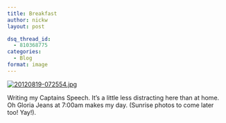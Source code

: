 ```yaml
---
title: Breakfast
author: nickw
layout: post

dsq_thread_id:
  - 810368775
categories:
  - Blog
format: image
---
```

[<img class="size-full aligncenter" src="http://cdn.nickwhyte.com/static/2012/08/20120819-072554.jpg" alt="20120819-072554.jpg" />][1]

Writing my Captains Speech. It&#8217;s a little less distracting here than at home. Oh Gloria Jeans at 7:00am makes my day. (Sunrise photos to come later too! Yay!).

 [1]: http://cdn.nickwhyte.com/static/2012/08/20120819-072554.jpg